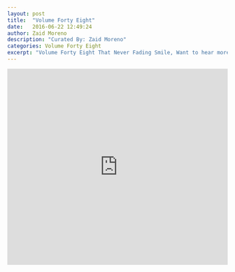 ```yaml
---
layout: post
title:  "Volume Forty Eight"
date:   2016-06-22 12:49:24
author: Zaid Moreno
description: "Curated By: Zaid Moreno"
categories: Volume Forty Eight
excerpt: "Volume Forty Eight That Never Fading Smile, Want to hear more great music? Check back every Wednesday"
---
```

<iframe width="100%" height="450" scrolling="no" frameborder="no" src="https://w.soundcloud.com/player/?url=https%3A//api.soundcloud.com/playlists/235505333%3Fsecret_token%3Ds-JCqNj&amp;auto_play=false&amp;hide_related=true&amp;show_comments=false&amp;show_user=true&amp;show_reposts=false&amp;visual=true"></iframe>
